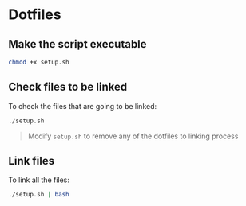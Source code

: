# Dotfiles

## Make the script executable

```bash
chmod +x setup.sh
```

## Check files to be linked

To check the files that are going to be linked:

``` bash
./setup.sh
```

> Modify `setup.sh` to remove any of the dotfiles to linking process

## Link files

To link all the files:

``` bash
./setup.sh | bash
```
